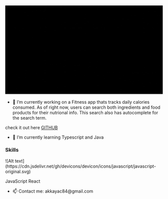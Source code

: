 


![Alt text](./welcome.gif)


- 🔭 I’m currently working on a Fitness app thats tracks daily calories consumed. As of right now, users can search both ingredients and
food products for their nutrional info. This search also has autocomplete for the search term.

check it out here [GITHUB](https://github.com/cihad84/FitnessApp)


- 🌱 I’m currently learning Typescript and Java


### Skills
<link rel="stylesheet" href="https://cdn.jsdelivr.net/gh/devicons/devicon@v2.15.1/devicon.min.css">
![Alt text](https://cdn.jsdelivr.net/gh/devicons/devicon/icons/javascript/javascript-original.svg)
<i class="devicon-javascript-plain"></i>
          
<i class="devicon-javascript-plain"></i> JavaScript
<i class="devicon-react-original"></i> React







- 📫 Contact me: akkayac84&#64;gmail&#46;com 


